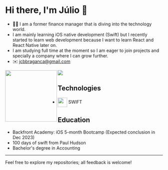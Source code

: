 # Hi there, I'm Júlio 👋

- :man_student: I am a former finance manager that is diving into the technology world.
- I am mainly learning iOS native development (Swift) but I recently started to learn web development because I want to learn React and React Native later on.
- I am studying full time at the moment so I am eager to join projects and specially a company where I can grow further.
- :envelope: <a href="mailto:jcbbraganca@gmail.com" target="_blank">jcbbraganca@gmail.com</a>

<p align="left">
  <a href="https://github.com/anuraghazra/github-readme-stats">
    <img
      align="center"
      src="https://github-readme-stats.vercel.app/api/top-langs/?username=juliobraganca&layout=compact&theme=dracula&title_color=03D361&bg_color=21262d"
    />
  </a>
  <a href="https://github.com/anuraghazra/github-readme-stats">
    <img
      align="left"
      height="165"
      src="https://github-readme-stats.vercel.app/api?username=juliobraganca&count_private=true&show_icons=true&custom_title=Github%20Status&hide=issues&theme=dracula&title_color=03D361&bg_color=21262d"
    />
  </a>
</p>

## Technologies
- <img align="center" height="30" width="30" src="https://cdn.jsdelivr.net/gh/devicons/devicon/icons/swift/swift-original.svg"/> SWIFT 

## Education
- Backfront Academy: iOS 5-month Bootcamp (Expected conclusion in Dec 2023)
- 100 days of swift from Paul Hudson
- Bachelor's degree in Accounting
___
Feel free to explore my repositories; all feedback is welcome!
